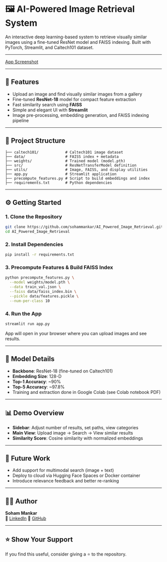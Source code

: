 # 🖼️ AI-Powered Image Retrieval System

An interactive deep learning-based system to retrieve visually similar images using a fine-tuned ResNet model and FAISS indexing. Built with PyTorch, Streamlit, and Caltech101 dataset.


---

[App Screenshot](./web-app.png)

---

## 🚀 Features

- Upload an image and find visually similar images from a gallery
- Fine-tuned **ResNet-18** model for compact feature extraction
- Fast similarity search using **FAISS**
- Simple and elegant UI with **Streamlit**
- Image pre-processing, embedding generation, and FAISS indexing pipeline

---

## 🧱 Project Structure

```
├── caltech101/            # Caltech101 image dataset
├── data/                  # FAISS index + metadata
├── weights/               # Trained model (model.pth)
├── src/                   # ResNetTransferModel definition
├── utils/                 # Image, FAISS, and display utilities
├── app.py                 # Streamlit application
├── precompute_features.py # Script to build embeddings and index
├── requirements.txt       # Python dependencies
```

---

## ⚙️ Getting Started

### 1. Clone the Repository

```bash
git clone https://github.com/sohammankar/AI_Powered_Image_Retrieval.git
cd AI_Powered_Image_Retrieval
```

### 2. Install Dependencies

```bash
pip install -r requirements.txt
```

### 3. Precompute Features & Build FAISS Index

```bash
python precompute_features.py \
  --model weights/model.pth \
  --data train_val.json \
  --faiss data/faiss_index.bin \
  --pickle data/features.pickle \
  --num-per-class 10
```

### 4. Run the App

```bash
streamlit run app.py
```

App will open in your browser where you can upload images and see results.

---

## 🧠 Model Details

- **Backbone**: ResNet-18 (fine-tuned on Caltech101)
- **Embedding Size**: 128-D
- **Top-1 Accuracy**: ~90%
- **Top-5 Accuracy**: ~97.8%
- Training and extraction done in Google Colab (see Colab notebook PDF)

---

## 📊 Demo Overview

- **Sidebar**: Adjust number of results, set paths, view categories
- **Main View**: Upload image → Search → View similar results
- **Similarity Score**: Cosine similarity with normalized embeddings

---

## 🧩 Future Work

- Add support for multimodal search (image + text)
- Deploy to cloud via Hugging Face Spaces or Docker container
- Introduce relevance feedback and better re-ranking

---

## 🙋‍♂️ Author

**Soham Mankar**  
🔗 [LinkedIn](https://www.linkedin.com/in/soham-mankar-12675a18b/) 
📂 [GitHub](https://github.com/sohammankar)

---


## ⭐️ Show Your Support

If you find this useful, consider giving a ⭐️ to the repository.
